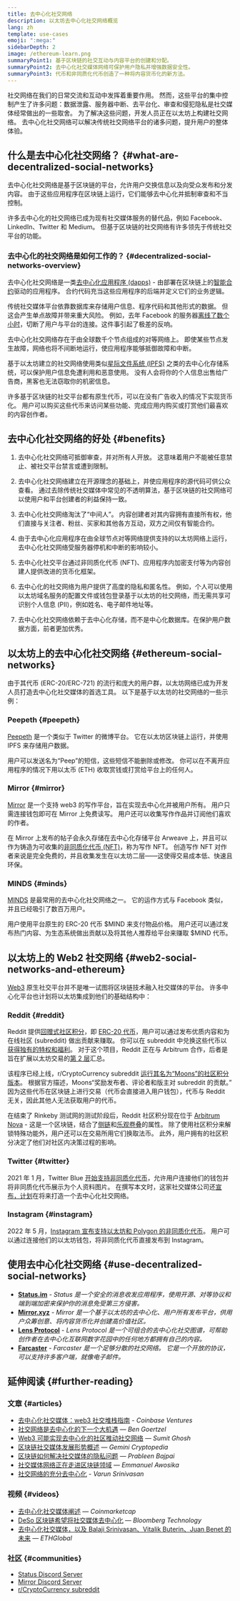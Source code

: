 ```yaml
---
title: 去中心化社交网络
description: 以太坊去中心化社交网络概览
lang: zh
template: use-cases
emoji: ":mega:"
sidebarDepth: 2
image: /ethereum-learn.png
summaryPoint1: 基于区块链的社交互动与内容平台的创建和分配。
summaryPoint2: 去中心化社交媒体网络可保护用户隐私并增强数据安全性。
summaryPoint3: 代币和非同质化代币创造了一种将内容货币化的新方法。
---
```


社交网络在我们的日常交流和互动中发挥着重要作用。 然而，这些平台的集中控制产生了许多问题：数据泄露、服务器中断、去平台化、审查和侵犯隐私是社交媒体经常做出的一些取舍。 为了解决这些问题，开发人员正在以太坊上构建社交网络。 去中心化社交网络可以解决传统社交网络平台的诸多问题，提升用户的整体体验。

## 什么是去中心化社交网络？ \{#what-are-decentralized-social-networks}

去中心化社交网络是基于区块链的平台，允许用户交换信息以及向受众发布和分发内容。 由于这些应用程序在区块链上运行，它们能够去中心化并抵制审查和不当控制。

许多去中心化的社交网络已成为现有社交媒体服务的替代品，例如 Facebook、LinkedIn、Twitter 和 Medium。 但基于区块链的社交网络有许多领先于传统社交平台的功能。

### 去中心化的社交网络是如何工作的？ \{#decentralized-social-networks-overview}

去中心化社交网络是一类[去中心化应用程序 (dapps)](/dapps/) - 由部署在区块链上的[智能合约](/developers/docs/smart-contracts/)驱动的应用程序。 合约代码充当这些应用程序的后端并定义它们的业务逻辑。

传统社交媒体平台依靠数据库来存储用户信息、程序代码和其他形式的数据。 但这会产生单点故障并带来重大风险。 例如，去年 Facebook 的服务器[离线了数个小时](https://www.npr.org/2021/10/05/1043211171/facebook-instagram-whatsapp-outage-business-impact)，切断了用户与平台的连接。这件事引起了极差的反响。

去中心化社交网络存在于由全球数千个节点组成的对等网络上。 即使某些节点发生故障，网络也将不间断地运行，使应用程序能够抵御故障和中断。

基于以太坊建立的社交网络使用类似[星际文件系统 (IPFS)](https://ipfs.io/) 之类的去中心化存储系统，可以保护用户信息免遭利用和恶意使用。 没有人会将你的个人信息出售给广告商，黑客也无法窃取你的机密信息。

许多基于区块链的社交平台都有原生代币，可以在没有广告收入的情况下实现货币化。 用户可以购买这些代币来访问某些功能、完成应用内购买或打赏他们最喜欢的内容创作者。

## 去中心化社交网络的好处 \{#benefits}

1. 去中心化社交网络可抵御审查，并对所有人开放。 这意味着用户不能被任意禁止、被社交平台禁言或遭到限制。

2. 去中心化社交网络建立在开源理念的基础上，并使应用程序的源代码可供公众查看。 通过去除传统社交媒体中常见的不透明算法，基于区块链的社交网络可以使用户和平台创建者的利益保持一致。

3. 去中心化社交网络淘汰了“中间人”。 内容创建者对其内容拥有直接所有权，他们直接与关注者、粉丝、买家和其他各方互动，双方之间仅有智能合约。

4. 由于去中心化应用程序在由全球节点对等网络提供支持的以太坊网络上运行，去中心化社交网络受服务器停机和中断的影响较小。

5. 去中心化社交平台通过非同质化代币 (NFT)、应用程序内加密支付等为内容创建人提供改进的货币化框架。

6. 去中心化的社交网络为用户提供了高度的隐私和匿名性。 例如，个人可以使用以太坊域名服务的配置文件或钱包登录基于以太坊的社交网络，而无需共享可识别个人信息 (PII)，例如姓名、电子邮件地址等。

7. 去中心化社交网络依赖于去中心化存储，而不是中心化数据库。在保护用户数据方面，前者更加优秀。

## 以太坊上的去中心化社交网络 \{#ethereum-social-networks}

由于其代币 (ERC-20/ERC-721) 的流行和庞大的用户群，以太坊网络已成为开发人员打造去中心化社交媒体的首选工具。 以下是基于以太坊的社交网络的一些示例：

### Peepeth \{#peepeth}

[Peepeth](https://peepeth.com/) 是一个类似于 Twitter 的微博平台。 它在以太坊区块链上运行，并使用 IPFS 来存储用户数据。

用户可以发送名为“Peep”的短信，这些短信不能删除或修改。 你可以在不离开应用程序的情况下用以太币 (ETH) 收取赏钱或打赏给平台上的任何人。

### Mirror \{#mirror}

[Mirror](https://mirror.xyz/) 是一个支持 web3 的写作平台，旨在实现去中心化并被用户所有。 用户只需连接钱包即可在 Mirror 上免费读写。 用户还可以收集写作作品并订阅他们喜欢的作者。

在 Mirror 上发布的帖子会永久存储在去中心化存储平台 Arweave 上，并且可以作为铸造为可收集的[非同质化代币 (NFT)](/nft/)，称为写作 NFT。 创造写作 NFT 对作者来说是完全免费的，并且收集发生在以太坊二层——这使得交易成本低、快速且环保。

### MINDS \{#minds}

[MINDS](https://www.minds.com/) 是最常用的去中心化社交网络之一。 它的运作方式与 Facebook 类似，并且已经吸引了数百万用户。

用户使用平台原生的 ERC-20 代币 $MIND 来支付物品价格。 用户还可以通过发布热门内容、为生态系统做出贡献以及将其他人推荐给平台来赚取 $MIND 代币。

## 以太坊上的 Web2 社交网络 \{#web2-social-networks-and-ethereum}

[Web3](/web3/) 原生社交平台并不是唯一试图将区块链技术融入社交媒体的平台。 许多中心化平台也计划将以太坊集成到他们的基础结构中：

### Reddit \{#reddit}

Reddit 提供[回赠式社区积分](https://cointelegraph.com/news/reddit-to-reportedly-tokenize-karma-points-and-onboard-500m-new-users)，即 [ERC-20 代币](/developers/docs/standards/tokens/erc-20/)，用户可以通过发布优质内容和为在线社区 (subreddit) 做出贡献来赚取。 你可以在 subreddit 中兑换这些代币以[获得独有的特权和福利](https://www.reddit.com/community-points/)。 对于这个项目，Reddit 正在与 Arbitrum 合作，后者是旨在扩展以太坊交易的[第 2 层](/layer-2/)汇总。

该程序已经上线，r/CryptoCurrency subreddit [运行其名为“Moons”的社区积分版本](https://www.reddit.com/r/CryptoCurrency/wiki/moons_wiki)。 根据官方描述，Moons“奖励发布者、评论者和版主对 subreddit 的贡献。” 因为这些代币在区块链上进行交易（代币会直接进入用户钱包），代币与 Reddit 无关，因此其他人无法获取用户的代币。

在结束了 Rinkeby 测试网的测试阶段后，Reddit 社区积分现在位于 [Arbitrum Nova](https://nova.arbitrum.io/) - 这是一个区块链，结合了[侧链](/developers/docs/scaling/sidechains/)和[乐观卷叠](/developers/docs/scaling/optimistic-rollups/)的属性。 除了使用社区积分来解锁特殊功能外，用户还可以在交易所用它们换取法币。 此外，用户拥有的社区积分决定了他们对社区内决策过程的影响。

### Twitter \{#twitter}

2021 年 1 月，Twitter Blue [开始支持非同质化代币](https://mashable.com/article/twitter-blue-nft-profile-picture)，允许用户连接他们的钱包并将非同质化代币展示为个人资料图片。 在撰写本文时，这家社交媒体公司还[宣布，计划](https://www.theverge.com/2021/8/16/22627435/twitter-bluesky-lead-jay-graber-decentralized-social-web)在将来打造一个去中心化社交网络。

### Instagram \{#instagram}

2022 年 5 月，[Instagram 宣布支持以太坊和 Polygon 的非同质化代币](https://about.instagram.com/blog/announcements/instagram-digital-collectibles)。 用户可以通过连接他们的以太坊钱包，将非同质化代币直接发布到 Instagram。

## 使用去中心化社交网络 \{#use-decentralized-social-networks}

- **[Status.im](https://status.im/)** - _Status 是一个安全的消息收发应用程序，使用开源、对等协议和端到端加密来保护你的消息免受第三方侵害。_
- **[Mirror.xyz](https://mirror.xyz/)** - _Mirror 是一个基于以太坊的去中心化、用户所有发布平台，供用户众筹创意、将内容货币化并创建高价值社区。_
- **[Lens Protocol](https://lens.xyz/)** - _Lens Protocol 是一个可组合的去中心化社交图谱，可帮助创作者在去中心化互联网数字花园中的任何地方都拥有自己的内容。_
- **[Farcaster](https://farcaster.xyz/)** - _Farcaster 是一个足够分散的社交网络。 它是一个开放的协议，可以支持许多客户端，就像电子邮件。_

## 延伸阅读 \{#further-reading}

### 文章 \{#articles}

- [去中心化社交媒体：web3 社交堆栈指南](https://www.coinbase.com/blog/decentralizing-social-media-a-guide-to-the-web3-social-stack) - _Coinbase Ventures_
- [社交网络是去中心化的下一个大机遇](https://www.coindesk.com/tech/2021/01/22/social-networks-are-the-next-big-decentralization-opportunity/) — _Ben Goertzel_
- [Web3 可能实现去中心化的社区推动社交网络](https://venturebeat.com/2022/02/26/web3-holds-the-promise-of-decentralized-community-powered-social-networks/) — _Sumit Ghosh_
- [区块链社交媒体发展形势概述](https://www.gemini.com/cryptopedia/blockchain-social-media-decentralized-social-media) — _Gemini Cryptopedia_
- [区块链如何解决社交媒体的隐私问题](https://www.investopedia.com/news/ethereum-blockchain-social-media-privacy-problem-linkedin-indorse/) — _Prableen Bajpai_
- [社交媒体网络正在走进区块链领域](https://businesstechguides.co/what-are-decentralized-social-networks) — _Emmanuel Awosika_
- [社交网络的充分去中心化](https://www.varunsrinivasan.com/2022/01/11/sufficient-decentralization-for-social-networks) - _Varun Srinivasan_

### 视频 \{#videos}

- [去中心化社交媒体阐述](https://www.youtube.com/watch?v=UdT2lpcGvcQ) — _Coinmarketcap_
- [DeSo 区块链希望将社交媒体去中心化](https://www.youtube.com/watch?v=SG2HUiVp0rE) — _Bloomberg Technology_
- [去中心化社交媒体，以及 Balaji Srinivasan、Vitalik Buterin、Juan Benet 的未来](https://www.youtube.com/watch?v=DTxE9KV3YrE) — _ETHGlobal_

### 社区 \{#communities}

- [Status Discord Server](https://discord.com/invite/3Exux7Y)
- [Mirror Discord Server](https://discord.com/invite/txuCHcE8wV)
- [r/CryptoCurrency subreddit](https://www.reddit.com/r/CryptoCurrency/)
